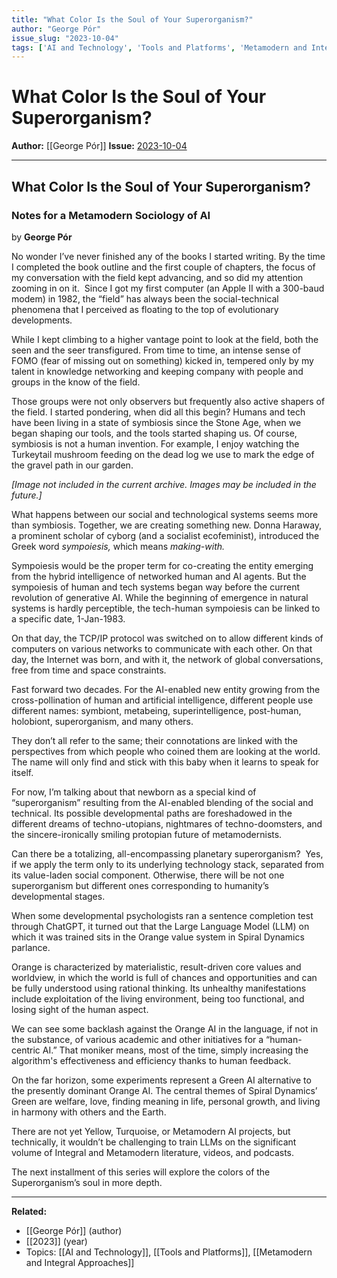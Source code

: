```yaml
---
title: "What Color Is the Soul of Your Superorganism?"
author: "George Pór"
issue_slug: "2023-10-04"
tags: ['AI and Technology', 'Tools and Platforms', 'Metamodern and Integral Approaches']
---
```


# What Color Is the Soul of Your Superorganism?

**Author:** [[George Pór]]
**Issue:** [2023-10-04](https://plex.collectivesensecommons.org/2023-10-04/)

---

## What Color Is the Soul of Your Superorganism?
### Notes for a Metamodern Sociology of AI
by **George Pór**

No wonder I’ve never finished any of the books I started writing. By the time I completed the book outline and the first couple of chapters, the focus of my conversation with the field kept advancing, and so did my attention zooming in on it.  Since I got my first computer (an Apple II with a 300-baud modem) in 1982, the “field” has always been the social-technical phenomena that I perceived as floating to the top of evolutionary developments.

While I kept climbing to a higher vantage point to look at the field, both the seen and the seer transfigured. From time to time, an intense sense of FOMO (fear of missing out on something) kicked in, tempered only by my talent in knowledge networking and keeping company with people and groups in the know of the field.

Those groups were not only observers but frequently also active shapers of the field. I started pondering, when did all this begin? Humans and tech have been living in a state of symbiosis since the Stone Age, when we began shaping our tools, and the tools started shaping us. Of course, symbiosis is not a human invention. For example, I enjoy watching the Turkeytail mushroom feeding on the dead log we use to mark the edge of the gravel path in our garden.

*[Image not included in the current archive. Images may be included in the future.]*

What happens between our social and technological systems seems more than symbiosis. Together, we are creating something new. Donna Haraway, a prominent scholar of cyborg (and a socialist ecofeminist), introduced the Greek word *sympoiesis,* which means *making-with.*

Sympoiesis would be the proper term for co-creating the entity emerging from the hybrid intelligence of networked human and AI agents. But the sympoiesis of human and tech systems began way before the current revolution of generative AI. While the beginning of emergence in natural systems is hardly perceptible, the tech-human sympoiesis can be linked to a specific date, 1-Jan-1983.

On that day, the TCP/IP protocol was switched on to allow different kinds of computers on various networks to communicate with each other. On that day, the Internet was born, and with it, the network of global conversations, free from time and space constraints.

Fast forward two decades. For the AI-enabled new entity growing from the cross-pollination of human and artificial intelligence, different people use different names: symbiont, metabeing, superintelligence, post-human, holobiont, superorganism, and many others.

They don’t all refer to the same; their connotations are linked with the perspectives from which people who coined them are looking at the world. The name will only find and stick with this baby when it learns to speak for itself.

For now, I’m talking about that newborn as a special kind of “superorganism” resulting from the AI-enabled blending of the social and technical. Its possible developmental paths are foreshadowed in the different dreams of techno-utopians, nightmares of techno-doomsters, and the sincere-ironically smiling protopian future of metamodernists.

Can there be a totalizing, all-encompassing planetary superorganism?  Yes, if we apply the term only to its underlying technology stack, separated from its value-laden social component. Otherwise, there will be not one superorganism but different ones corresponding to humanity’s developmental stages.

When some developmental psychologists ran a sentence completion test through ChatGPT, it turned out that the Large Language Model (LLM) on which it was trained sits in the Orange value system in Spiral Dynamics parlance.

Orange is characterized by materialistic, result-driven core values and worldview, in which the world is full of chances and opportunities and can be fully understood using rational thinking. Its unhealthy manifestations include exploitation of the living environment, being too functional, and losing sight of the human aspect.

We can see some backlash against the Orange AI in the language, if not in the substance, of various academic and other initiatives for a “human-centric AI.” That moniker means, most of the time, simply increasing the algorithm's effectiveness and efficiency thanks to human feedback.

On the far horizon, some experiments represent a Green AI alternative to the presently dominant Orange AI. The central themes of Spiral Dynamics’ Green are welfare, love, finding meaning in life, personal growth, and living in harmony with others and the Earth.

There are not yet Yellow, Turquoise, or Metamodern AI projects, but technically, it wouldn’t be challenging to train LLMs on the significant volume of Integral and Metamodern literature, videos, and podcasts.

The next installment of this series will explore the colors of the Superorganism’s soul in more depth.

---

**Related:**
- [[George Pór]] (author)
- [[2023]] (year)
- Topics: [[AI and Technology]], [[Tools and Platforms]], [[Metamodern and Integral Approaches]]

